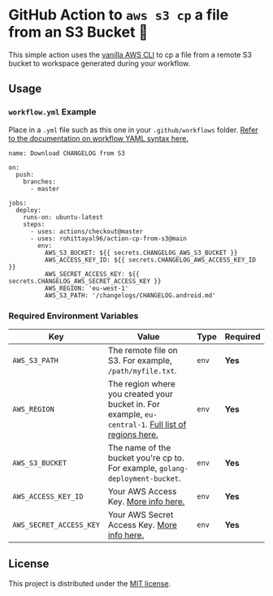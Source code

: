 # GitHub Action to `aws s3 cp` a file from an S3 Bucket 🔄

This simple action uses the [vanilla AWS CLI](https://docs.aws.amazon.com/cli/index.html) to cp a file from a remote S3 bucket to workspace generated during your workflow.



## Usage

### `workflow.yml` Example

Place in a `.yml` file such as this one in your `.github/workflows` folder. [Refer to the documentation on workflow YAML syntax here.](https://help.github.com/en/articles/workflow-syntax-for-github-actions)

```
name: Download CHANGELOG from S3

on:
  push:
    branches:
      - master

jobs:
  deploy:
    runs-on: ubuntu-latest
    steps:
      - uses: actions/checkout@master
      - uses: rohittayal96/action-cp-from-s3@main
        env:
          AWS_S3_BUCKET: ${{ secrets.CHANGELOG_AWS_S3_BUCKET }}
          AWS_ACCESS_KEY_ID: ${{ secrets.CHANGELOG_AWS_ACCESS_KEY_ID }}
          AWS_SECRET_ACCESS_KEY: ${{ secrets.CHANGELOG_AWS_SECRET_ACCESS_KEY }}
          AWS_REGION: 'eu-west-1'
          AWS_S3_PATH: '/changelogs/CHANGELOG.android.md'
```


### Required Environment Variables

| Key | Value | Type | Required |
| ------------- | ------------- | ------------- | ------------- |
| `AWS_S3_PATH` | The remote file on S3. For example, `/path/myfile.txt`. | `env` | **Yes** |
| `AWS_REGION` | The region where you created your bucket in. For example, `eu-central-1`. [Full list of regions here.](https://docs.aws.amazon.com/AWSEC2/latest/UserGuide/using-regions-availability-zones.html#concepts-available-regions) | `env` | **Yes** |
| `AWS_S3_BUCKET` | The name of the bucket you're cp to. For example, `golang-deployment-bucket`. | `env` | **Yes** |
| `AWS_ACCESS_KEY_ID` | Your AWS Access Key. [More info here.](https://docs.aws.amazon.com/general/latest/gr/managing-aws-access-keys.html) | `env` | **Yes** |
| `AWS_SECRET_ACCESS_KEY` | Your AWS Secret Access Key. [More info here.](https://docs.aws.amazon.com/general/latest/gr/managing-aws-access-keys.html) | `env` | **Yes** |


## License

This project is distributed under the [MIT license](LICENSE.md).
